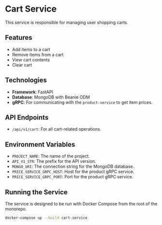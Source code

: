 # Cart Service

This service is responsible for managing user shopping carts.

## Features

- Add items to a cart
- Remove items from a cart
- View cart contents
- Clear cart

## Technologies

- **Framework**: FastAPI
- **Database**: MongoDB with Beanie ODM
- **gRPC**: For communicating with the `product-service` to get item prices.

## API Endpoints

- `/api/v1/cart`: For all cart-related operations.

## Environment Variables

- `PROJECT_NAME`: The name of the project.
- `API_V1_STR`: The prefix for the API version.
- `MONGO_URI`: The connection string for the MongoDB database.
- `PRICE_SERVICE_GRPC_HOST`: Host for the product gRPC service.
- `PRICE_SERVICE_GRPC_PORT`: Port for the product gRPC service.

## Running the Service

The service is designed to be run with Docker Compose from the root of the monorepo.

```sh
docker-compose up --build cart-service
```
